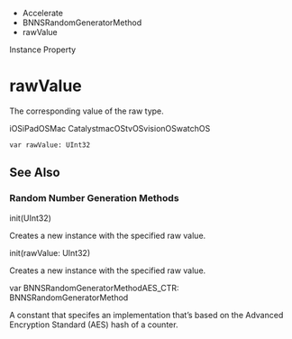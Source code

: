 

- Accelerate
- BNNSRandomGeneratorMethod
-  rawValue 

Instance Property

# rawValue

The corresponding value of the raw type.

iOSiPadOSMac CatalystmacOStvOSvisionOSwatchOS

``` source
var rawValue: UInt32
```

## See Also

### Random Number Generation Methods

init(UInt32)

Creates a new instance with the specified raw value.

init(rawValue: UInt32)

Creates a new instance with the specified raw value.

var BNNSRandomGeneratorMethodAES_CTR: BNNSRandomGeneratorMethod

A constant that specifes an implementation that’s based on the Advanced Encryption Standard (AES) hash of a counter.

